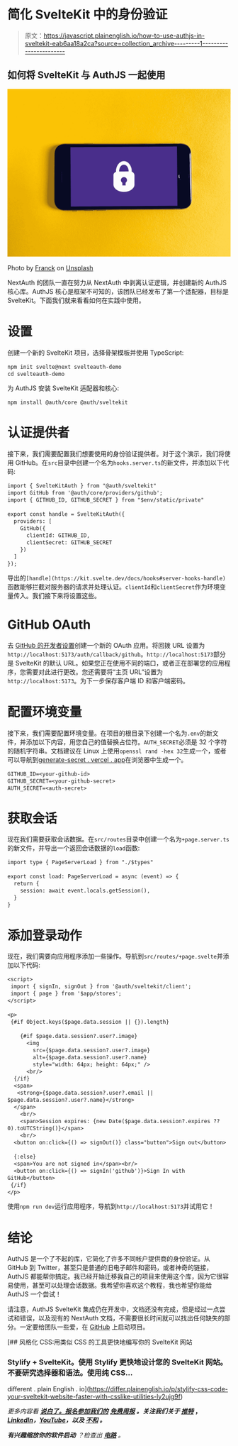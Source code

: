 # 简化 SvelteKit 中的身份验证

> 原文：<https://javascript.plainenglish.io/how-to-use-authjs-in-sveltekit-eab6aa18a2ca?source=collection_archive---------1----------------------->

## 如何将 SvelteKit 与 AuthJS 一起使用

![](img/1bd783232d998ff5e6e7b846fe15f832.png)

Photo by [Franck](https://unsplash.com/es/@franckinjapan?utm_source=medium&utm_medium=referral) on [Unsplash](https://unsplash.com?utm_source=medium&utm_medium=referral)

NextAuth 的团队一直在努力从 NextAuth 中剥离认证逻辑，并创建新的 AuthJS 核心库。AuthJS 核心是框架不可知的，该团队已经发布了第一个适配器，目标是 SvelteKit。下面我们就来看看如何在实践中使用。

# **设置**

创建一个新的 SvelteKit 项目，选择骨架模板并使用 TypeScript:

```
npm init svelte@next svelteauth-demo
cd svelteauth-demo
```

为 AuthJS 安装 SvelteKit 适配器和核心:

```
npm install @auth/core @auth/sveltekit
```

# **认证提供者**

接下来，我们需要配置我们想要使用的身份验证提供者。对于这个演示，我们将使用 GitHub。在`src`目录中创建一个名为`hooks.server.ts`的新文件，并添加以下代码:

```
import { SvelteKitAuth } from "@auth/sveltekit"
import GitHub from '@auth/core/providers/github';
import { GITHUB_ID, GITHUB_SECRET } from "$env/static/private"

export const handle = SvelteKitAuth({
  providers: [
    GitHub({
      clientId: GITHUB_ID,
      clientSecret: GITHUB_SECRET
    })
  ]
});
```

导出的`[handle](https://kit.svelte.dev/docs/hooks#server-hooks-handle)`函数能够拦截对服务器的请求并处理认证。`clientId`和`clientSecret`作为环境变量传入。我们接下来将设置这些。

# **GitHub OAuth**

去 [GitHub 的开发者设置](https://github.com/settings/developers)创建一个新的 OAuth 应用。将回拨 URL 设置为`http://localhost:5173/auth/callback/github`。`http://localhost:5173`部分是 SvelteKit 的默认 URL。如果您正在使用不同的端口，或者正在部署您的应用程序，您需要对此进行更改。您还需要将“主页 URL”设置为`http://localhost:5173`。为下一步保存客户端 ID 和客户端密码。

# **配置环境变量**

接下来，我们需要配置环境变量。在项目的根目录下创建一个名为`.env`的新文件，并添加以下内容，用您自己的值替换占位符。`AUTH_SECRET`必须是 32 个字符的随机字符串。文档建议在 Linux 上使用`openssl rand -hex 32`生成一个，或者可以导航到[generate-secret . vercel . app](https://generate-secret.vercel.app/32)在浏览器中生成一个。

```
GITHUB_ID=<your-github-id>
GITHUB_SECRET=<your-github-secret>
AUTH_SECRET=<auth-secret>
```

# **获取会话**

现在我们需要获取会话数据。在`src/routes`目录中创建一个名为`+page.server.ts`的新文件，并导出一个返回会话数据的`load`函数:

```
import type { PageServerLoad } from "./$types"

export const load: PageServerLoad = async (event) => {
  return {
    session: await event.locals.getSession(),
  }
}
```

# **添加登录动作**

现在，我们需要向应用程序添加一些操作。导航到`src/routes/+page.svelte`并添加以下代码:

```
<script>
 import { signIn, signOut } from '@auth/sveltekit/client';
 import { page } from '$app/stores';
</script>

<p>
 {#if Object.keys($page.data.session || {}).length}

    {#if $page.data.session?.user?.image}
      <img
        src={$page.data.session?.user?.image}
        alt={$page.data.session?.user?.name}
        style="width: 64px; height: 64px;" />
      <br/>
  {/if}
  <span>
   <strong>{$page.data.session?.user?.email || $page.data.session?.user?.name}</strong>
  </span>
    <br/>
    <span>Session expires: {new Date($page.data.session?.expires ?? 0).toUTCString()}</span>
    <br/>
  <button on:click={() => signOut()} class="button">Sign out</button>

  {:else}
  <span>You are not signed in</span><br/>
  <button on:click={() => signIn('github')}>Sign In with GitHub</button>
 {/if}
</p>
```

使用`npm run dev`运行应用程序，导航到`http://localhost:5173`并试用它！

# **结论**

AuthJS 是一个了不起的库，它简化了许多不同帐户提供商的身份验证。从 GitHub 到 Twitter，甚至只是普通的旧电子邮件和密码，或者神奇的链接，AuthJS 都能帮你搞定。我已经开始迁移我自己的项目来使用这个库，因为它很容易使用，甚至可以处理会话数据。我希望你喜欢这个教程，我也希望你能给 AuthJS 一个尝试！

请注意，AuthJS SvelteKit 集成仍在开发中，文档还没有完成，但是经过一点尝试和错误，以及现有的 NextAuth 文档，不需要很长时间就可以找出任何缺失的部分。一定要给团队一些爱，在 [GitHub](https://github.com/nextauthjs/next-auth) 上启动项目。

[](https://differ.plainenglish.io/p/stylify-css-code-your-sveltekit-website-faster-with-csslike-utilities-ly2ujg9f) [## 风格化 CSS:用类似 CSS 的工具更快地编写你的 SvelteKit 网站

### Stylify + SvelteKit。使用 Stylify 更快地设计您的 SvelteKit 网站。不要研究选择器和语法。使用纯 CSS…

different . plain English . io](https://differ.plainenglish.io/p/stylify-css-code-your-sveltekit-website-faster-with-csslike-utilities-ly2ujg9f) 

*更多内容看* [***说白了。报名参加我们的***](https://plainenglish.io/) **[***免费周报***](http://newsletter.plainenglish.io/) *。关注我们关于* [***推特***](https://twitter.com/inPlainEngHQ) ，[***LinkedIn***](https://www.linkedin.com/company/inplainenglish/)*，*[***YouTube***](https://www.youtube.com/channel/UCtipWUghju290NWcn8jhyAw)*，以及* [***不和***](https://discord.gg/GtDtUAvyhW) ***。*****

***有兴趣缩放你的软件启动*** *？检查出* [***电路***](https://circuit.ooo?utm=publication-post-cta) *。*